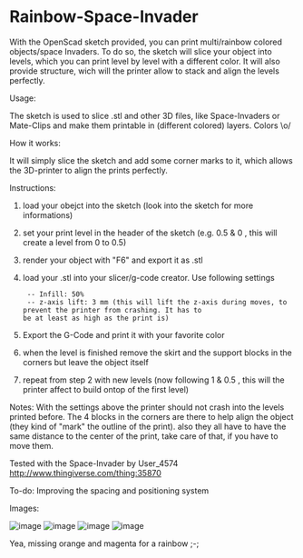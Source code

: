 # Rainbow-Space-Invader


With the OpenScad sketch provided, you can print multi/rainbow colored objects/space Invaders. To do so, the sketch will slice your object into levels, which you can print level by level with a different color. It will also provide structure, wich will the printer allow to stack and align the levels perfectly.

Usage:

The sketch is used to slice .stl and other 3D files, like Space-Invaders or Mate-Clips and make them printable in (different colored) layers. Colors \o/

How it works:

It will simply slice the sketch and add some corner marks to it, which allows the 3D-printer to align the prints perfectly.

Instructions:

1. load your obejct into the sketch (look into the sketch for more informations)
2. set your print level in the header of the sketch (e.g. 0.5 & 0 , this will create a level from 0 to 0.5)
3. render your object with "F6" and export it as .stl
4. load your .stl into your slicer/g-code creator. Use following settings

        -- Infill: 50%
        -- z-axis lift: 3 mm (this will lift the z-axis during moves, to prevent the printer from crashing. It has to                               be at least as high as the print is)
        
5. Export the G-Code and print it with your favorite color
6. when the level is finished remove the skirt and the support blocks in the corners but leave the object itself
7. repeat from step 2 with new levels (now following 1 & 0.5 , this will the printer affect to build ontop of the first     level)

Notes: With the settings above the printer should not crash into the levels printed before.
       The 4 blocks in the corners are there to help align the object (they kind of "mark" the outline of the print).
       also they all have to have the same distance to the center of the print, take care of that, if you have to            move them.
       
Tested with the Space-Invader by User_4574 http://www.thingiverse.com/thing:35870
       
To-do: Improving the spacing and positioning system
       
Images:

![image](http://s17.postimg.org/nmlbjt4in/IMG_20150403_223729_Edit.jpg)
![image](http://s27.postimg.org/9cd8bf6nn/IMG_20150403_223710_Edit.jpg)
![image](http://s27.postimg.org/r2jia79mb/IMG_20150403_223758_Edit.jpg)
![image](http://s22.postimg.org/svs8o84ch/IMG_20150403_223744_Edit.jpg)

Yea, missing orange and magenta for a rainbow ;-;

